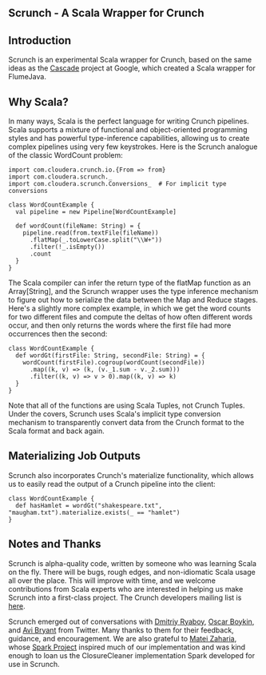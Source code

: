 <!--
Licensed to the Apache Software Foundation (ASF) under one
or more contributor license agreements.  See the NOTICE file
distributed with this work for additional information
regarding copyright ownership.  The ASF licenses this file
to you under the Apache License, Version 2.0 (the
"License"); you may not use this file except in compliance
with the License.  You may obtain a copy of the License at

http://www.apache.org/licenses/LICENSE-2.0

Unless required by applicable law or agreed to in writing,
software distributed under the License is distributed on an
"AS IS" BASIS, WITHOUT WARRANTIES OR CONDITIONS OF ANY
KIND, either express or implied.  See the License for the
specific language governing permissions and limitations
under the License.
-->
## Scrunch - A Scala Wrapper for Crunch

## Introduction

Scrunch is an experimental Scala wrapper for Crunch, based on the same ideas as the
[Cascade](http://days2011.scala-lang.org/node/138/282) project at Google, which created
a Scala wrapper for FlumeJava.

## Why Scala?

In many ways, Scala is the perfect language for writing Crunch pipelines. Scala supports
a mixture of functional and object-oriented programming styles and has powerful type-inference
capabilities, allowing us to create complex pipelines using very few keystrokes. Here is
the Scrunch analogue of the classic WordCount problem:

	import com.cloudera.crunch.io.{From => from}
	import com.cloudera.scrunch._
	import com.cloudera.scrunch.Conversions_  # For implicit type conversions

	class WordCountExample {
	  val pipeline = new Pipeline[WordCountExample]

	  def wordCount(fileName: String) = {
	    pipeline.read(from.textFile(fileName))
	      .flatMap(_.toLowerCase.split("\\W+"))
	      .filter(!_.isEmpty())
	      .count
	  }
	}

The Scala compiler can infer the return type of the flatMap function as an Array[String], and
the Scrunch wrapper uses the type inference mechanism to figure out how to serialize the
data between the Map and Reduce stages. Here's a slightly more complex example, in which we
get the word counts for two different files and compute the deltas of how often different
words occur, and then only returns the words where the first file had more occurrences then
the second:

	class WordCountExample {
	  def wordGt(firstFile: String, secondFile: String) = {
	    wordCount(firstFile).cogroup(wordCount(secondFile))
	      .map((k, v) => (k, (v._1.sum - v._2.sum)))
	      .filter((k, v) => v > 0).map((k, v) => k)
	  }
	}

Note that all of the functions are using Scala Tuples, not Crunch Tuples. Under the covers,
Scrunch uses Scala's implicit type conversion mechanism to transparently convert data from the
Crunch format to the Scala format and back again.

## Materializing Job Outputs

Scrunch also incorporates Crunch's materialize functionality, which allows us to easily read
the output of a Crunch pipeline into the client:

	class WordCountExample {
	  def hasHamlet = wordGt("shakespeare.txt", "maugham.txt").materialize.exists(_ == "hamlet")
	}

## Notes and Thanks

Scrunch is alpha-quality code, written by someone who was learning Scala on the fly. There will be bugs,
rough edges, and non-idiomatic Scala usage all over the place. This will improve with time, and we welcome
contributions from Scala experts who are interested in helping us make Scrunch into a first-class project.
The Crunch developers mailing list is [here](https://groups.google.com/a/cloudera.org/group/crunch-dev/topics).

Scrunch emerged out of conversations with [Dmitriy Ryaboy](http://twitter.com/#!/squarecog),
[Oscar Boykin](http://twitter.com/#!/posco), and [Avi Bryant](http://twitter.com/#!/avibryant) from Twitter.
Many thanks to them for their feedback, guidance, and encouragement. We are also grateful to
[Matei Zaharia](http://twitter.com/#!/matei_zaharia), whose [Spark Project](http://www.spark-project.org/)
inspired much of our implementation and was kind enough to loan us the ClosureCleaner implementation
Spark developed for use in Scrunch.

